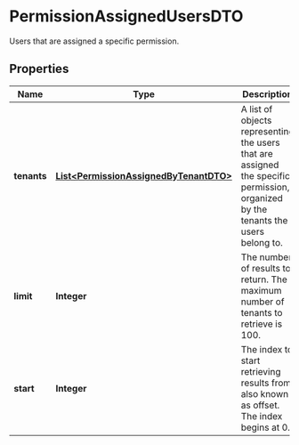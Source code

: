 

# PermissionAssignedUsersDTO

Users that are assigned a specific permission.

## Properties

| Name | Type | Description | Notes |
|------------ | ------------- | ------------- | -------------|
|**tenants** | [**List&lt;PermissionAssignedByTenantDTO&gt;**](PermissionAssignedByTenantDTO.md) | A list of objects representing the users that are assigned the specific permission, organized by the tenants the users belong to. |  [optional] |
|**limit** | **Integer** | The number of results to return. The maximum number of tenants to retrieve is 100. |  [optional] |
|**start** | **Integer** | The index to start retrieving results from, also known as offset. The index begins at 0. |  [optional] |



